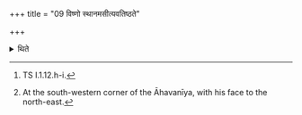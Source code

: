 +++
title = "09 विष्णो स्थानमसीत्यवतिष्ठते"

+++

<details><summary>थिते</summary>

9. With viṣṇo sthānamasi...[^1] he remains there.[^2]  

[^1]: TS I.1.12.h-i.  

[^2]: At the south-western corner of the Āhavanīya, with his face to the north-east.
</details>
